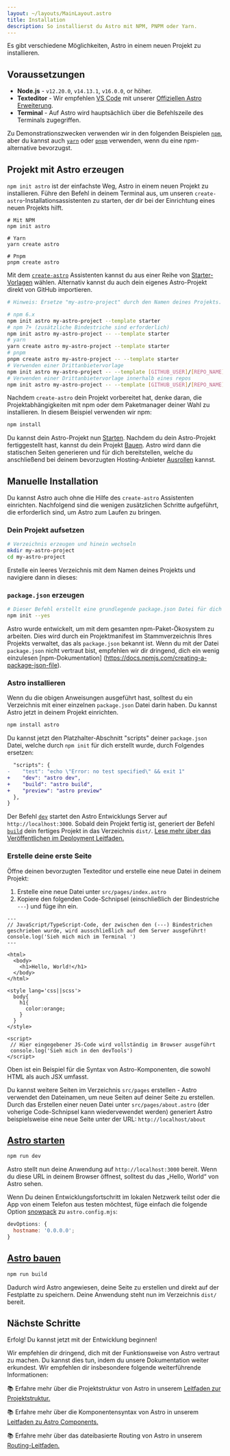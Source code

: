 ```yaml
---
layout: ~/layouts/MainLayout.astro
title: Installation
description: So installierst du Astro mit NPM, PNPM oder Yarn.
---
```


Es gibt verschiedene Möglichkeiten, Astro in einem neuen Projekt zu installieren.

## Voraussetzungen

- **Node.js** - `v12.20.0`, `v14.13.1`, `v16.0.0`, or höher.
- **Texteditor** - Wir empfehlen [VS Code](https://code.visualstudio.com/) mit unserer [Offiziellen Astro Erweiterung](https://marketplace.visualstudio.com/items?itemName=astro-build.astro-vscode).
- **Terminal** - Auf Astro wird hauptsächlich über die Befehlszeile des Terminals zugegriffen.

Zu Demonstrationszwecken verwenden wir in den folgenden Beispielen [`npm`](https://www.npmjs.com/), aber du kannst auch [`yarn`](https://yarnpkg.com/) oder [`pnpm`](https://pnpm.io/) verwenden, wenn du eine npm-alternative bevorzugst.

## Projekt mit Astro erzeugen

`npm init astro` ist der einfachste Weg, Astro in einem neuen Projekt zu installieren. Führe den Befehl in deinem Terminal aus, um unseren `create-astro`-Installationsassistenten zu starten, der dir bei der Einrichtung eines neuen Projekts hilft.

```shell
# Mit NPM
npm init astro

# Yarn
yarn create astro

# Pnpm
pnpm create astro
```

Mit dem [`create-astro`](https://github.com/withastro/astro/tree/main/packages/create-astro) Assistenten kannst du aus einer Reihe von [Starter-Vorlagen](https://github.com/withastro/astro/tree/main/examples) wählen. Alternativ kannst du auch dein eigenes Astro-Projekt direkt von GitHub importieren.

```bash
# Hinweis: Ersetze "my-astro-project" durch den Namen deines Projekts.

# npm 6.x
npm init astro my-astro-project --template starter
# npm 7+ (zusätzliche Bindestriche sind erforderlich)
npm init astro my-astro-project -- --template starter
# yarn
yarn create astro my-astro-project --template starter
# pnpm
pnpm create astro my-astro-project -- --template starter
# Verwenden einer Drittanbietervorlage
npm init astro my-astro-project -- --template [GITHUB_USER]/[REPO_NAME]
# Verwenden einer Drittanbietervorlage innerhalb eines repos
npm init astro my-astro-project -- --template [GITHUB_USER]/[REPO_NAME]/path/to/template
```

Nachdem `create-astro` dein Projekt vorbereitet hat, denke daran, die Projektabhängigkeiten mit npm oder dem Paketmanager deiner Wahl zu installieren. In diesem Beispiel verwenden wir npm:

```bash
npm install
```

Du kannst dein Astro-Projekt nun [Starten](#start-astro). Nachdem du dein Astro-Projekt fertiggestellt hast, kannst du dein Projekt [Bauen](#build-astro). Astro wird dann die statischen Seiten generieren und für dich bereitstellen, welche du anschließend bei deinem bevorzugten Hosting-Anbieter [Ausrollen](/guides/deploy) kannst.

## Manuelle Installation

Du kannst Astro auch ohne die Hilfe des `create-astro` Assistenten einrichten. Nachfolgend sind die wenigen zusätzlichen Schritte aufgeführt, die erforderlich sind, um Astro zum Laufen zu bringen.

### Dein Projekt aufsetzen

```bash
# Verzeichnis erzeugen und hinein wechseln
mkdir my-astro-project
cd my-astro-project
```

Erstelle ein leeres Verzeichnis mit dem Namen deines Projekts und navigiere dann in dieses:

### `package.json` erzeugen

```bash
# Dieser Befehl erstellt eine grundlegende package.json Datei für dich
npm init --yes
```

Astro wurde entwickelt, um mit dem gesamten npm-Paket-Ökosystem zu arbeiten. Dies wird durch ein Projektmanifest im Stammverzeichnis Ihres Projekts verwaltet, das als `package.json` bekannt ist. Wenn du mit der Datei `package.json` nicht vertraut bist, empfehlen wir dir dringend, dich ein wenig einzulesen [npm-Dokumentation] (https://docs.npmjs.com/creating-a-package-json-file).

### Astro installieren

Wenn du die obigen Anweisungen ausgeführt hast, solltest du ein Verzeichnis mit einer einzelnen `package.json` Datei darin haben. Du kannst Astro jetzt in deinem Projekt einrichten.

```bash
npm install astro
```

Du kannst jetzt den Platzhalter-Abschnitt "scripts" deiner `package.json` Datei, welche durch `npm init` für dich erstellt wurde, durch Folgendes ersetzen:

```diff
  "scripts": {
-    "test": "echo \"Error: no test specified\" && exit 1"
+    "dev": "astro dev",
+    "build": "astro build",
+    "preview": "astro preview"
  },
}
```

Der Befehl [`dev`](#start-astro) startet den Astro Entwicklungs Server auf `http://localhost:3000`. Sobald dein Projekt fertig ist, generiert der Befehl [`build`](#build-astro) dein fertiges Projekt in das Verzeichnis `dist/`. [Lese mehr über das Veröffentlichen im Deployment Leitfaden.](/guides/deploy)

### Erstelle deine erste Seite

Öffne deinen bevorzugten Texteditor und erstelle eine neue Datei in deinem Projekt:

1. Erstelle eine neue Datei unter `src/pages/index.astro`
2. Kopiere den folgenden Code-Schnipsel (einschließlich der Bindestriche `---`) und füge ihn ein.

```astro
---
// JavaScript/TypeScript-Code, der zwischen den (---) Bindestrichen geschrieben wurde, wird ausschließlich auf dem Server ausgeführt!
console.log('Sieh mich mich im Terminal ')
---

<html>
  <body>
    <h1>Hello, World!</h1>
  </body>
</html>

<style lang='css||scss'>
  body{
    h1{
      color:orange;
    }
  }
</style>

<script>
 // Hier eingegebener JS-Code wird vollständig im Browser ausgeführt
 console.log('Sieh mich in den devTools')
</script>
```

Oben ist ein Beispiel für die Syntax von Astro-Komponenten, die sowohl HTML als auch JSX umfasst.

Du kannst weitere Seiten im Verzeichnis `src/pages` erstellen - Astro verwendet den Dateinamen, um neue Seiten auf deiner Seite zu erstellen. Durch das Erstellen einer neuen Datei unter `src/pages/about.astro` (der voherige Code-Schnipsel kann wiedervewendet werden) generiert Astro beispielsweise eine neue Seite unter der URL: `http://localhost/about`

## [Astro starten](#start-astro)

```bash
npm run dev
```

Astro stellt nun deine Anwendung auf `http://localhost:3000` bereit. Wenn du diese URL in deinem Browser öffnest, solltest du das „Hello, World“ von Astro sehen.

Wenn Du deinen Entwicklungsfortschritt im lokalen Netzwerk teilst oder die App von einem Telefon aus testen möchtest, füge einfach die folgende Option [snowpack](https://www.snowpack.dev/reference/configuration#devoptionshostname) zu `astro.config.mjs`:

```js
devOptions: {
  hostname: '0.0.0.0';
}
```

## [Astro bauen](#build-astro)

```bash
npm run build
```

Dadurch wird Astro angewiesen, deine Seite zu erstellen und direkt auf der Festplatte zu speichern. Deine Anwendung steht nun im Verzeichnis `dist/` bereit.

## Nächste Schritte

Erfolg! Du kannst jetzt mit der Entwicklung beginnen!

Wir empfehlen dir dringend, dich mit der Funktionsweise von Astro vertraut zu machen. Du kannst dies tun, indem du unsere Dokumentation weiter erkundest. Wir empfehlen dir insbesondere folgende weiterführende Informationen:

📚 Erfahre mehr über die Projektstruktur von Astro in unserem [Leitfaden zur Projektstruktur.](/core-concepts/project-structure)

📚 Erfahre mehr über die Komponentensyntax von Astro in unserem [Leitfaden zu Astro Components.](/core-concepts/astro-components)

📚 Erfahre mehr über das dateibasierte Routing von Astro in unserem [Routing-Leitfaden.](core-concepts/astro-pages)
